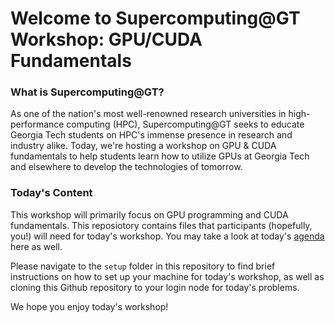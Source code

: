 # Welcome to Supercomputing@GT Workshop: GPU/CUDA Fundamentals 

### What is Supercomputing@GT?
As one of the nation's most well-renowned research universities in high-performance computing (HPC), Supercomputing@GT seeks to educate Georgia Tech students on HPC's immense presence in research and industry alike. Today, we're hosting a workshop on GPU & CUDA fundamentals to help students learn how to utilize GPUs at Georgia Tech and elsewhere to develop the technologies of tomorrow.

### Today's Content
This workshop will primarily focus on GPU programming and CUDA fundamentals. This reposiotory contains files that participants (hopefully, you!) will need for today's workshop. You may take a look at today's [agenda](agenda.md) here as well. 

Please navigate to the ``setup`` folder in this repository to find brief instructions on how to set up your machine for today's workshop, as well as cloning this Github repository to your login node for today's problems. 

We hope you enjoy today's workshop!
&nbsp;


